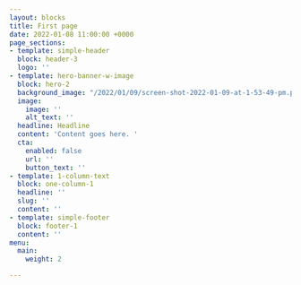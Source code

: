 ```yaml
---
layout: blocks
title: First page
date: 2022-01-08 11:00:00 +0000
page_sections:
- template: simple-header
  block: header-3
  logo: ''
- template: hero-banner-w-image
  block: hero-2
  background_image: "/2022/01/09/screen-shot-2022-01-09-at-1-53-49-pm.png"
  image:
    image: ''
    alt_text: ''
  headline: Headline
  content: 'Content goes here. '
  cta:
    enabled: false
    url: ''
    button_text: ''
- template: 1-column-text
  block: one-column-1
  headline: ''
  slug: ''
  content: ''
- template: simple-footer
  block: footer-1
  content: ''
menu:
  main:
    weight: 2

---
```

